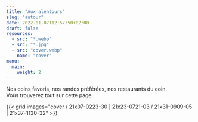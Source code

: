 ```yaml
---
title: "Aux alentours"
slug: "autour"
date: 2022-01-07T12:57:50+02:00
draft: false
resources:
  - src: "*.webp"
  - src: "*.jpg"
  - src: "cover.webp"
    name: "cover"
menu:
  main:
    weight: 2
---
```


Nos coins favoris, nos randos préférées, nos restaurants du coin.  
Vous trouverez tout sur cette page.

{{< grid images="cover / 21x07-0223-30 | 21x23-0721-03 / 21x31-0909-05 | 21x37-1130-32" >}}
